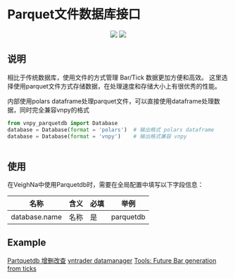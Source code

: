 # Parquet文件数据库接口

<p align="center">
    <img src ="https://img.shields.io/badge/platform-windows|linux|macos-yellow.svg"/>
    <img src ="https://img.shields.io/badge/python-3.7|3.8|3.9|3.10-blue.svg" />
</p>

## 说明

相比于传统数据库，使用文件的方式管理 Bar/Tick 数据更加方便和高效。
这里选择使用parquet文件方式存储数据，在处理速度和存储大小上有很优秀的性能。

内部使用polars dataframe处理parquet文件，可以直接使用dataframe处理数据，同时完全兼容vnpy的格式

```Python
from vnpy_parquetdb import Database
database = Database(format = 'polars')  # 输出格式 polars dataframe
database = Database(format = 'vnpy')    # 输出格式兼容 vnpy 
    
```


## 使用

在VeighNa中使用Parquetdb时，需要在全局配置中填写以下字段信息：

|名称|含义|必填|举例|
|---------|----|---|---|
|database.name|名称|是|parquetdb|

## Example
[Partquetdb 增删改查](https://github.com/cloudseasail/vnpy_parquetdb/blob/main/example/test_parquetdb.ipynb)
[vntrader datamanager](https://github.com/cloudseasail/vnpy_parquetdb/blob/main/example/vntrader_datamanager.py)
[Tools: Future Bar generation from ticks](https://github.com/cloudseasail/vnpy_parquetdb/blob/main/example/future_bar_generation.ipynb)



